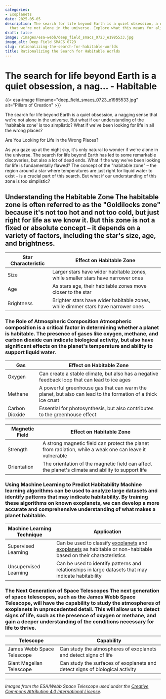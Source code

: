 ```yaml
---
categories:
- Exoplanets
date: 2025-05-05
description: The search for life beyond Earth is a quiet obsession, a nagging sense
  that we're not alone in the universe. Explore what this means for alien life.
draft: false
image: /images/esa-webb/deep_field_smacs_0723_e1985533.jpg
image_alt: Deep Field SMACS 0723
slug: rationalizing-the-search-for-habitable-worlds
title: Rationalizing the Search for Habitable Worlds
---
```


# The search for life beyond Earth is a quiet obsession, a nag... - Habitable
{{< esa-image filename="deep_field_smacs_0723_e1985533.jpg" alt="Pillars of Creation" >}}



The search for life beyond Earth is a quiet obsession, a nagging sense that we're not alone in the universe. But what if our understanding of the 'habitable zone' is too simplistic? What if we've been looking for life in all the wrong places?

Are You Looking for Life in the Wrong Places?

 As you gaze up at the night sky, it's only natural to wonder if we're alone in the universe. The search for life beyond Earth has led to some remarkable discoveries, but also a lot of dead ends. What if the way we've been looking for life is fundamentally flawed? The concept of the "habitable zone" – the region around a star where temperatures are just right for liquid water to exist – is a crucial part of this search. But what if our understanding of this zone is too simplistic?

 ## Understanding the Habitable Zone The habitable zone is often referred to as the "Goldilocks zone" because it's not too hot and not too cold, but just right for life as we know it. But this zone is not a fixed or absolute concept – it depends on a variety of factors, including the star's size, age, and brightness.

 | **Star Characteristic** | **Effect on Habitable Zone** |
| --- | --- |
| Size | Larger stars have wider habitable zones, while smaller stars have narrower ones |
| Age | As stars age, their habitable zones move closer to the star |
| Brightness | Brighter stars have wider habitable zones, while dimmer stars have narrower ones | The habitable zone is also not a guarantee of life – many other factors come into play, such as the [planet](/blog/habitable-zones-and-the-search-for-life-beyond-our-planet/solar-system/)'s atmospheric composition, magnetic field, and gravitational interactions with neighboring bodies.

 ### The Role of Atmospheric Composition Atmospheric composition is a critical factor in determining whether a planet is habitable. The presence of gases like oxygen, methane, and carbon dioxide can indicate biological activity, but also have significant effects on the planet's temperature and ability to support liquid water.

 | **Gas** | **Effect on Habitable Zone** |
| --- | --- |
| Oxygen | Can create a stable climate, but also has a negative feedback loop that can lead to ice ages |
| Methane | A powerful greenhouse gas that can warm the planet, but also can lead to the formation of a thick ice crust |
| Carbon Dioxide | Essential for photosynthesis, but also contributes to the greenhouse effect | ### The Impact of Magnetic Fields and Tectonic Activity A planet's magnetic field and tectonic activity can also play a crucial role in determining its habitability. A strong magnetic field can protect the planet from harmful radiation, while tectonic activity can provide the necessary energy for life to thrive.

 | **Magnetic Field** | **Effect on Habitable Zone** |
| --- | --- |
| Strength | A strong magnetic field can protect the planet from radiation, while a weak one can leave it vulnerable |
| Orientation | The orientation of the magnetic field can affect the planet's climate and ability to support life | ## Redefining the Habitable Zone So, how can we redefine the habitable zone to take these factors into account? One approach is to use a more nuanced and dynamic model that incorporates the complex interactions between a star, its planets, and their environments.

 ### Using Machine Learning to Predict Habitability Machine learning algorithms can be used to analyze large datasets and identify patterns that may indicate habitability. By training these algorithms on known exoplanets, we can develop a more accurate and comprehensive understanding of what makes a planet habitable.

 | **Machine Learning Technique** | **Application** |
| --- | --- |
| Supervised Learning | Can be used to classify [exoplanets](/blog/the-cosmic-dance-of-exoplanets-and-habitable-zones) and [exoplanets](/blog/exoplanets-and-the-habitable-zone-galaxies) as habitable or non-habitable based on their characteristics |
| Unsupervised Learning | Can be used to identify patterns and relationships in large datasets that may indicate habitability | ## The Future of the Search for Life The search for life beyond Earth is an ongoing and evolving field, with new discoveries and advancements being made regularly. By refining our understanding of the habitable zone and incorporating new technologies and techniques, we can increase our chances of finding life elsewhere in the universe.

 ### The Next Generation of Space Telescopes The next generation of space telescopes, such as the James Webb Space Telescope, will have the capability to study the atmospheres of exoplanets in unprecedented detail. This will allow us to detect signs of life, such as the presence of oxygen or methane, and gain a deeper understanding of the conditions necessary for life to thrive.

 | **Telescope** | **Capability** |
| --- | --- |
| James Webb Space Telescope | Can study the atmospheres of exoplanets and detect signs of life |
| Giant Magellan Telescope | Can study the surfaces of exoplanets and detect signs of biological activity | ## Conclusion The search for life beyond Earth is a complex and multifaceted challenge that requires a nuanced and dynamic understanding of the habitable zone. By incorporating new technologies and techniques, such as machine learning and advanced spectroscopy, we can increase our chances of finding life elsewhere in the universe. The next generation of space telescopes will play a crucial role in this search, allowing us to study the atmospheres and surfaces of exoplanets in unprecedented detail. As we continue to explore and refine our understanding of the habitable zone, we may finally answer the question that has been on our minds for centuries – are we alone in the universe?

---

*Images from the ESA/Webb Space Telescope used under the [Creative Commons Attribution 4.0 International License](https://creativecommons.org/licenses/by/4.0).*